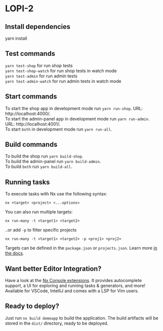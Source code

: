 # LOPI-2

## Install dependencies

yarn install

## Test commands

`yarn test-shop` for run shop tests<br>
`yarn test-shop-watch` for run shop tests in watch mode<br>
`yarn test-admin` for run admin tests<br>
`yarn test-admin-watch` for run admin tests in watch mode<br>

## Start commands

To start the shop app in development mode run `yarn run-shop`. URL: http://localhost:4000/. </br>
To start the admin-panel app in development mode run `yarn run-admin`. URL: http://localhost:4001/. </br>
To start `both` in development mode run `yarn run-all`.

## Build commands

To build the shop run `yarn build-shop`. </br>
To build the admin-panel run `yarn build-admin`. </br>
To build `both` run `yarn build-all`.

## Running tasks

To execute tasks with Nx use the following syntax:

```
nx <target> <project> <...options>
```

You can also run multiple targets:

```
nx run-many -t <target1> <target2>
```

..or add `-p` to filter specific projects

```
nx run-many -t <target1> <target2> -p <proj1> <proj2>
```

Targets can be defined in the `package.json` or `projects.json`. Learn more [in the docs](https://nx.dev/core-features/run-tasks).

## Want better Editor Integration?

Have a look at the [Nx Console extensions](https://nx.dev/nx-console). It provides autocomplete support, a UI for exploring and running tasks & generators, and more! Available for VSCode, IntelliJ and comes with a LSP for Vim users.

## Ready to deploy?

Just run `nx build demoapp` to build the application. The build artifacts will be stored in the `dist/` directory, ready to be deployed.
